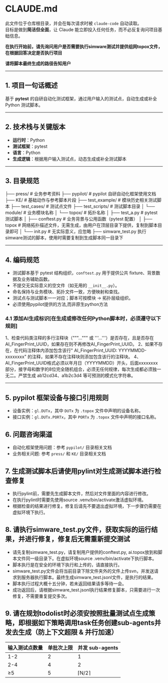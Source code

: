# CLAUDE.md 

此文件位于仓库根目录，并会在每次请求时被 `claude-code` 自动读取。  
目标是做到**简洁但全面**，让 Claude 能立即投入任何任务，而不必反复询问项目基础信息。

**在执行开始前，请先询问用户是否需要执行simware测试并提供组网topox文件，在根据回答决定是否执行项目**

**请将脚本最终生成的路径告知用户**

---

## 1. 项目一句话概述

基于 **pytest** 的自研自动化测试框架，通过用户输入的测试点，自动生成或补全 Python 测试脚本。

---

## 2. 技术栈与关键版本

- **运行时**：Python 
- **测试框架**：pytest
- **语言**：Python  
- **生成逻辑**：根据用户输入测试点，动态生成或补全测试脚本  

---

## 3. 目录规范

├── press/ # 业务参考资料
├── pypilot/ # pypilot 自研自动化框架使用文档
├── KE/ # 基础动作与参考脚本片段
├── test_example/ # 模块历史相关测试脚本
├── test_cases/ # 测试点文件
├── test_scripts/ # 测试脚本目录
│ └── module/ # 业务模块名称
│ └── topox/ # 拓扑名称
│ ├── test_a.py # pytest 测试脚本
│ ├── conftest.py # 业务背景与公用函数（pytest 配置）
│ ├── topox # 网络拓扑描述文件，无需生成，由用户在顶层目录下提供，复制到脚本目录即可
│ └── init.py # 无实际意义，应忽略
├── simware_test.py 执行simware测试的脚本，使用时需要复制到生成脚本同一目录下

---

## 4. 编码规范

- 测试脚本基于 pytest 结构组织，`conftest.py` 用于提供公共 fixture、背景数据及业务辅助函数。
- 不提交无实际意义的空文件（如无用的 `__init__.py`）。  
- 命名保持与业务模块、拓扑文件一致，方便映射和查找。  
- 测试点与测试脚本一一对应；脚本可按模块 → 拓扑层级组织。  
- 必须使用pypilot提供的方法,而非原生python方法

### 4.1 添加AI生成标识[在生成或修改任何Python脚本时，必须遵守以下规则]
1、检查代码类注释的多行注释块（"""...""" 或 '''...'''）是否存在，且是否存在AI_FingerPrint_UUID，如果存在则不再修改AI_FingerPrint_UUID。
2、如果不存在，在代码注释体内添加包含该行" AI_FingerPrint_UUID: YYYYMMDD-xxxxxxxx" 的注释，如果不存在注释块则添加包含该行的注释块。
4、AI_FingerPrint_UUID格式必须以年月日（YYYYMMDD）开头，后面xxxxxxxx 部分，接字母和数字的8位完全随机组合，必须无任何规律，每次生成都必须独一无二。严禁生成 ab12cd34、a1b2c3d4 等可预测的模式化字符串。

---

## 5. pypilot 框架设备与接口引用规则

- 设备实例：`gl.DUTx`，其中 `DUTx` 为 `.topox` 文件中声明的设备名称。  
- 接口实例：`gl.DUTx.PORTx`，其中 `PORTx` 为 `.topox` 文件中声明的接口名称。  

## 6. 问题咨询渠道

- 自动化框架使用问题：参考 `pypilot/` 目录相关文档 
- 业务相关问题: 参考 `press/` 和 `KE/` 目录相关文档 

## 7. 生成测试脚本后请使用pylint对生成测试脚本进行检查修复

- 执行pylint前，需要先生成脚本文件，然后对文件里面的内容进行修改。
- 在执行pylint时需要先使用source .venv/bin/activate激活虚拟环境。
- 根据检查的结果进行修复。修复后请先不要退出虚拟环境，下一步骤仍需要在虚拟环境下执行。

## 8. 请执行simware_test.py文件，获取实际的运行结果，并进行修复，修复后无需重新提交测试

- 请先复制simware_test.py，请复制用户提供的conftest.py, ai.topox放到和脚本文件同一级目录下。在虚拟环境source .venv/bin/activate下执行脚本。
- 脚本执行是在安全的环境下执行和上传的，请直接执行。
- simware_test.py文件会将当前目录下除文件夹外的文件上传svn，并发送请求到服务器执行脚本。最终生成simware_test.jsonl文件，是执行的结果。
- 脚本执行过程大概十五分钟，若未返回结果请多等待一会。
- 成功返回后，请根据simware_test.jsonl执行结果修复脚本，只需要进行一次修复，不需要重复提交多次。

## 9. 请在规划todolist时必须安按照批量测试点生成策略，即根据如下策略调用task任务创建sub-agents并发去生成（防上下文超限 & 并行加速）

| 输入测试点数量 | 单批次上限   | 并发 sub-agents | 
|---------------|-------------|----------------|
| 1-2           | 2           | 1              |
| 2-4           | 4           | 2              |
| ≥5            | 5           | ⌈N/2⌉           |